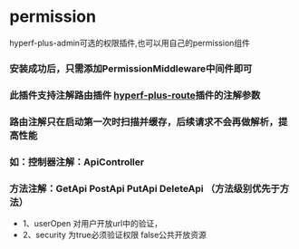 # permission
hyperf-plus-admin可选的权限插件,也可以用自己的permission组件

### 安装成功后，只需添加PermissionMiddleware中间件即可

### 此插件支持注解路由插件 <a href="https://github.com/hyperf-plus/route/">hyperf-plus-route</a>插件的注解参数

### 路由注解只在启动第一次时扫描并缓存，后续请求不会再做解析，提高性能

### 如：控制器注解：ApiController
### 方法注解：GetApi  PostApi PutApi DeleteApi （方法级别优先于方法）
- 1、userOpen 对用户开放url中的验证，
- 2、security 为true必须验证权限  false公共开放资源